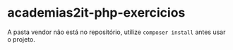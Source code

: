 # academias2it-php-exercicios

A pasta vendor não está no repositório, utilize ```composer install``` antes usar o projeto.
